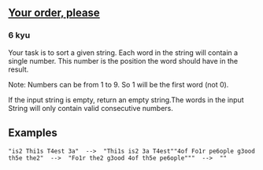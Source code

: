 <h2><a href=https://www.codewars.com/kata/55c45be3b2079eccff00010f/train/python/68bac971bbda6a0063e9e80a target="_blank">Your order,  please</a></h2><h3>6 kyu</h3><p>Your task is to sort a given string. Each word in the string will contain a single number. This number is the position the word should have in the result.</p><p>Note: Numbers can be from 1 to 9. So 1 will be the first word (not 0).</p><p>If the input string is empty, return an empty string.The words in the input String will only contain valid consecutive numbers.</p><h2 id="examples">Examples</h2><pre><code>"is2 Thi1s T4est 3a"  --&gt;  "Thi1s is2 3a T4est""4of Fo1r pe6ople g3ood th5e the2"  --&gt;  "Fo1r the2 g3ood 4of th5e pe6ople"""  --&gt;  ""</code></pre>